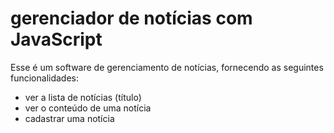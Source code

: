 # gerenciador de notícias com JavaScript

Esse é um software de gerenciamento de notícias, fornecendo as seguintes funcionalidades:

* ver a lista de notícias (título)
* ver o conteúdo de uma notícia
* cadastrar uma notícia

